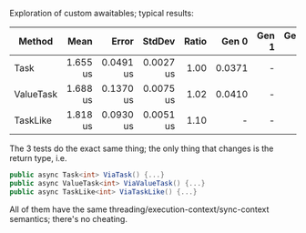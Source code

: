 Exploration of custom awaitables; typical results:

|    Method |     Mean |     Error |    StdDev | Ratio |  Gen 0 | Gen 1 | Gen 2 | Allocated |
|---------- |---------:|----------:|----------:|------:|-------:|------:|------:|----------:|
|      Task | 1.655 us | 0.0491 us | 0.0027 us |  1.00 | 0.0371 |     - |     - |     120 B |
| ValueTask | 1.688 us | 0.1370 us | 0.0075 us |  1.02 | 0.0410 |     - |     - |     128 B |
|  TaskLike | 1.818 us | 0.0930 us | 0.0051 us |  1.10 |      - |     - |     - |         - |

The 3 tests do the exact same thing; the only thing that changes is the return type, i.e.

``` c#
public async Task<int> ViaTask() {...}
public async ValueTask<int> ViaValueTask() {...}
public async TaskLike<int> ViaTaskLike() {...}
```

All of them have the same threading/execution-context/sync-context semantics; there's no cheating.